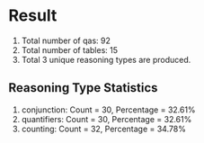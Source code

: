 # Result<br/>
1. Total number of qas: 92<br/>
2. Total number of tables: 15<br/>
3. Total 3 unique reasoning types are produced.<br/>
## **Reasoning Type Statistics**<br/>
1. conjunction: Count = 30, Percentage = 32.61%<br/>
2. quantifiers: Count = 30, Percentage = 32.61%<br/>
3. counting: Count = 32, Percentage = 34.78%<br/>
